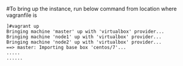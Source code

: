 
#To bring up the instance, run below command from location where vagranfile is
```
]#vagrant up
Bringing machine 'master' up with 'virtualbox' provider...
Bringing machine 'node1' up with 'virtualbox' provider...
Bringing machine 'node2' up with 'virtualbox' provider...
==> master: Importing base box 'centos/7'...
.....
......
```
